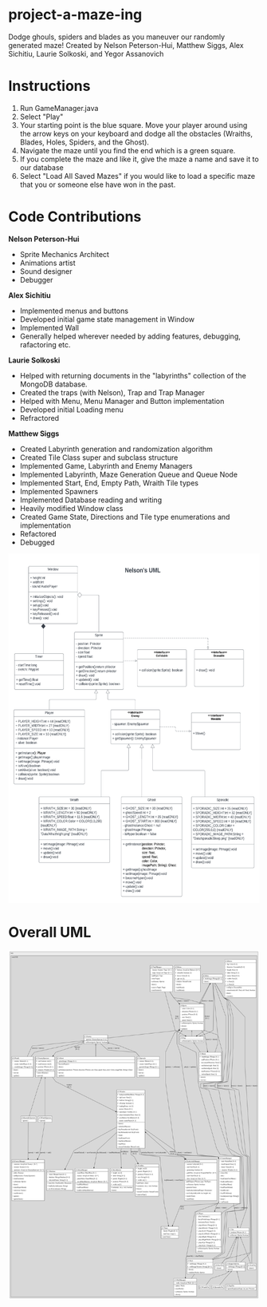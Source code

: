 # project-a-maze-ing
Dodge ghouls, spiders and blades as you maneuver our randomly generated maze! Created by Nelson Peterson-Hui, Matthew Siggs, Alex Sichitiu, Laurie Solkoski, and Yegor Assanovich

# Instructions
1. Run GameManager.java
2. Select "Play"
3. Your starting point is the blue square. Move your player around using the 
arrow keys on your keyboard and dodge all the obstacles (Wraiths, Blades, Holes, Spiders, and the Ghost).
4. Navigate the maze until you find the end which is a green square.
5. If you complete the maze and like it, give the maze a name and save it to our database
6. Select "Load All Saved Mazes" if you would like to load a specific maze that you or someone else have won in the past.

# Code Contributions

**Nelson Peterson-Hui**
* Sprite Mechanics Architect
* Animations artist
* Sound designer
* Debugger 

**Alex Sichitiu**
* Implemented menus and buttons
* Developed initial game state management in Window
* Implemented Wall
* Generally helped wherever needed by adding features, debugging, rafactoring etc.


**Laurie Solkoski**
* Helped with returning documents in the "labyrinths" collection of the MongoDB database.
* Created the traps (with Nelson), Trap and Trap Manager
* Helped with Menu, Menu Manager and Button implementation
* Developed initial Loading menu
* Refractored


**Matthew Siggs**
* Created Labyrinth generation and randomization algorithm
* Created Tile Class super and subclass structure
* Implemented Game, Labyrinth and Enemy Managers
* Implemented Labyrinth, Maze Generation Queue and Queue Node
* Implemented Start, End, Empty Path, Wraith Tile types
* Implemented Spawners
* Implemented Database reading and writing
* Heavily modified Window class
* Created Game State, Directions and Tile type enumerations and implementation
* Refactored 
* Debugged



<img width="600" height="700" src="images/Comp 2522 a-maze-ing project UML class diagrams - Nelson.png">

# Overall UML
<img width="600" height="700" src="images/UML.png">
